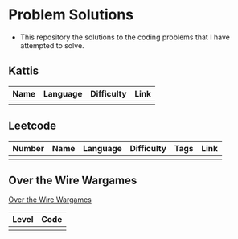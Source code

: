 # Problem Solutions

- This repository the solutions to the coding problems that I have attempted to solve.

## Kattis

|Name|Language|Difficulty|Link|
|---|---|---|---|
|||||

## Leetcode

|Number|Name|Language|Difficulty|Tags|Link|
|---|---|---|---|---|---|
|||||||

## Over the Wire Wargames

[Over the Wire Wargames](https://overthewire.org/wargames/bandit/bandit1.html)

|Level|Code|
|---|---|
|||
